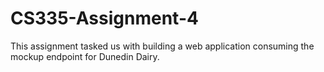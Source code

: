 # CS335-Assignment-4
This assignment tasked us with building a web application consuming the mockup endpoint for Dunedin Dairy. 

